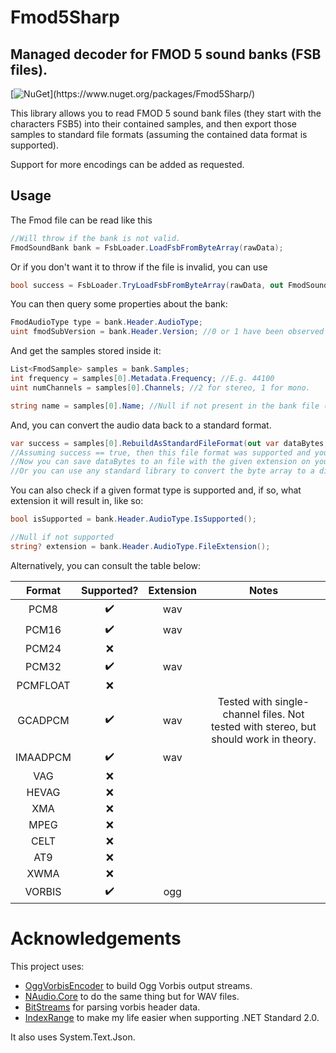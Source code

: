 # Fmod5Sharp
## Managed decoder for FMOD 5 sound banks (FSB files).

[![NuGet](https://img.shields.io/nuget/v/Fmod5Sharp?)](https://www.nuget.org/packages/Fmod5Sharp/)

This library allows you to read FMOD 5 sound bank files (they start with the characters FSB5) into their contained samples,
and then export those samples to standard file formats (assuming the contained data format is supported).

Support for more encodings can be added as requested.

## Usage

The Fmod file can be read like this
```c#
//Will throw if the bank is not valid.
FmodSoundBank bank = FsbLoader.LoadFsbFromByteArray(rawData);
```

Or if you don't want it to throw if the file is invalid, you can use
```c#
bool success = FsbLoader.TryLoadFsbFromByteArray(rawData, out FmodSoundBank bank);
```

You can then query some properties about the bank:
```c#
FmodAudioType type = bank.Header.AudioType;
uint fmodSubVersion = bank.Header.Version; //0 or 1 have been observed
```

And get the samples stored inside it:
```c#
List<FmodSample> samples = bank.Samples;
int frequency = samples[0].Metadata.Frequency; //E.g. 44100
uint numChannels = samples[0].Channels; //2 for stereo, 1 for mono.

string name = samples[0].Name; //Null if not present in the bank file (which is usually the case).
```

And, you can convert the audio data back to a standard format.
```c#
var success = samples[0].RebuildAsStandardFileFormat(out var dataBytes, out var fileExtension);
//Assuming success == true, then this file format was supported and you should have some data and an extension (without the leading .).
//Now you can save dataBytes to an file with the given extension on your disk and play it using your favourite audio player.
//Or you can use any standard library to convert the byte array to a different format, if you so desire.
```

You can also check if a given format type is supported and, if so, what extension it will result in, like so:
```c#
bool isSupported = bank.Header.AudioType.IsSupported();

//Null if not supported
string? extension = bank.Header.AudioType.FileExtension();
```

Alternatively, you can consult the table below:

| Format | Supported? | Extension | Notes |
| :-----: | :--------------: | :---------: | :----------: |
| PCM8 | ✔️ | wav | |
| PCM16 | ✔️ | wav | |
| PCM24 | ❌ | | |
| PCM32 | ✔️ | wav | |
| PCMFLOAT | ❌ | | |
| GCADPCM | ✔️ | wav | Tested with single-channel files. Not tested with stereo, but should work in theory. |
| IMAADPCM | ✔️ | wav | |
| VAG | ❌ | | |
| HEVAG | ❌ | | |
| XMA | ❌ | | |
| MPEG | ❌ | | |
| CELT | ❌ | | |
| AT9 | ❌ | | | 
| XWMA | ❌ | | |
| VORBIS | ✔️ | ogg |  |

# Acknowledgements

This project uses:
- [OggVorbisEncoder](https://github.com/SteveLillis/.NET-Ogg-Vorbis-Encoder) to build Ogg Vorbis output streams.
- [NAudio.Core](https://github.com/naudio/NAudio) to do the same thing but for WAV files.
- [BitStreams](https://github.com/rubendal/BitStream) for parsing vorbis header data.
- [IndexRange](https://github.com/bgrainger/IndexRange) to make my life easier when supporting .NET Standard 2.0.

It also uses System.Text.Json.
